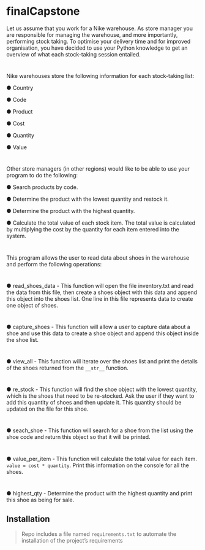 # finalCapstone

Let us assume that you work for a Nike warehouse. As store 
manager you are responsible for managing the warehouse, and 
more importantly, performing stock taking. To optimise your 
delivery time and for improved organisation, you have decided 
to use your Python knowledge to get an overview of what each 
stock-taking session entailed.
#
Nike warehouses store the following information for each stock-taking list:
 
 ● Country
 
 ● Code
 
 ● Product
 
 ● Cost
 
 ● Quantity
 
 ● Value
#
Other store managers (in other regions) would like to be able to 
use your program to do the following:

● Search products by code.

● Determine the product with the lowest quantity and restock it.

● Determine the product with the highest quantity.

● Calculate the total value of each stock item. The total value is 
 calculated by multiplying the cost by the quantity for each item 
 entered into the system.
#
 This program allows the user to read data about shoes in
 the warehouse and perform the following operations:
#
 ● read_shoes_data - This function will open the file
 inventory.txt and read the data from this file, then create a
 shoes object with this data and append this object into the
 shoes list. One line in this file represents data to create one
 object of shoes. 
#
 ● capture_shoes - This function will allow a user to capture
 data about a shoe and use this data to create a shoe object
 and append this object inside the shoe list.
#
 ● view_all - This function will iterate over the shoes list and
 print the details of the shoes returned from the ```__str__```
 function.
#
 ● re_stock - This function will find the shoe object with the
 lowest quantity, which is the shoes that need to be
 re-stocked. Ask the user if they want to add this quantity of
 shoes and then update it. This quantity should be updated
 on the file for this shoe.
#
 ● seach_shoe - This function will search for a shoe from the list
 using the shoe code and return this object so that it will be
 printed.
#
 ● value_per_item - This function will calculate the total value
 for each item. ```value = cost * quantity```. Print this information on the console
 for all the shoes.
#
 ● highest_qty - Determine the product with the
 highest quantity and print this shoe as being for sale.
## Installation

> Repo includes a file named ```requirements.txt``` to automate the 
> installation of the project’s requirements
